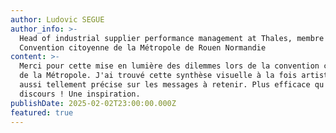 ```yaml
---
author: Ludovic SEGUE
author_info: >-
  Head of industrial supplier performance management at Thales, membre de la
  Convention citoyenne de la Métropole de Rouen Normandie
content: >-
  Merci pour cette mise en lumière des dilemmes lors de la convention citoyenne
  de la Métropole. J'ai trouvé cette synthèse visuelle à la fois artistique mais
  aussi tellement précise sur les messages à retenir. Plus efficace qu'un
  discours ! Une inspiration.
publishDate: 2025-02-02T23:00:00.000Z
featured: true
---
```



